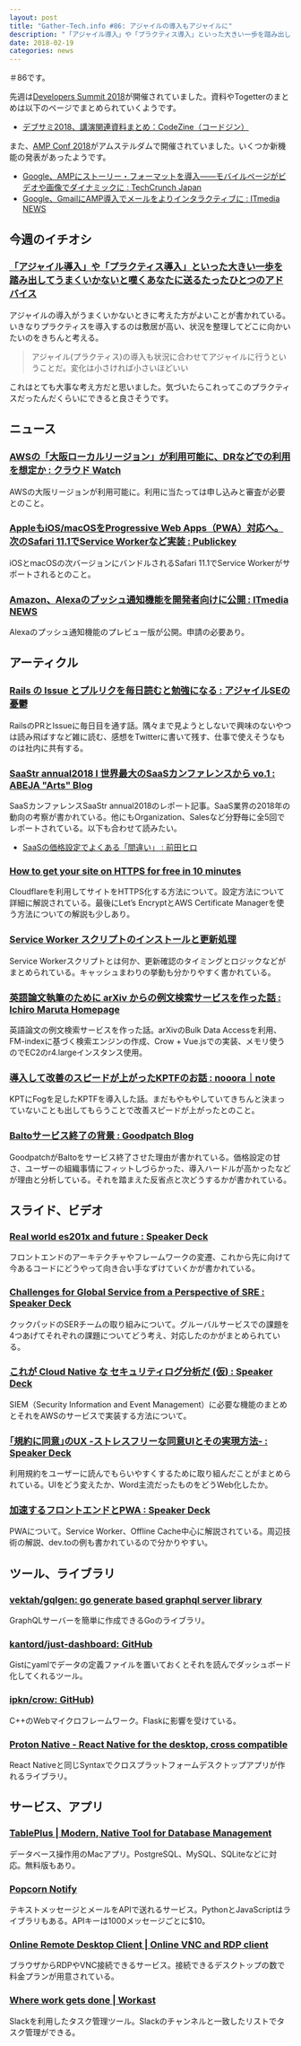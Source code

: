 ```yaml
---
layout: post
title: "Gather-Tech.info #86: アジャイルの導入もアジャイルに"
description: "「アジャイル導入」や「プラクティス導入」といった大きい一歩を踏み出してうまくいかないと嘆くあなたに送るたったひとつのアドバイス、Rails の Issue とプルリクを毎日読むと勉強になる など"
date: 2018-02-19
categories: news
---
```


＃86です。

先週は[Developers Summit 2018](http://event.shoeisha.jp/devsumi/20180215/)が開催されていました。資料やTogetterのまとめは以下のページでまとめられていくようです。

- [デブサミ2018、講演関連資料まとめ：CodeZine（コードジン）](https://codezine.jp/article/detail/10684)

また、[AMP Conf 2018](https://www.ampproject.org/amp-conf/)がアムステルダムで開催されていました。いくつか新機能の発表があったようです。

- [Google、AMPにストーリー・フォーマットを導入――モバイルページがビデオや画像でダイナミックに : TechCrunch Japan](http://jp.techcrunch.com/2018/02/14/2018-02-13-google-takes-amp-beyond-basic-posts-with-its-new-story-format/)
- [Google、GmailにAMP導入でメールをよりインタラクティブに : ITmedia NEWS](http://www.itmedia.co.jp/news/articles/1802/14/news059.html)

## 今週のイチオシ

### [「アジャイル導入」や「プラクティス導入」といった大きい一歩を踏み出してうまくいかないと嘆くあなたに送るたったひとつのアドバイス](https://medium.com/kkds-remarks/advice-for-people-who-are-struggling-in-gemba-83c312363929)

アジャイルの導入がうまくいかないときに考えた方がよいことが書かれている。いきなりプラクティスを導入するのは敷居が高い、状況を整理してどこに向かいたいのをきちんと考える。

> アジャイル(プラクティス)の導入も状況に合わせてアジャイルに行うということだ。変化は小さければ小さいほどいい

これはとても大事な考え方だと思いました。気づいたらこれってこのプラクティスだったんだくらいにできると良さそうです。

## ニュース

### [AWSの「大阪ローカルリージョン」が利用可能に、DRなどでの利用を想定か : クラウド Watch](https://cloud.watch.impress.co.jp/docs/news/1106175.html)

AWSの大阪リージョンが利用可能に。利用に当たっては申し込みと審査が必要とのこと。

### [AppleもiOS/macOSをProgressive Web Apps（PWA）対応へ。次のSafari 11.1でService Workerなど実装 : Publickey](http://www.publickey1.jp/blog/18/apple_ios_macos_progressive_web_apps.html)

iOSとmacOSの次バージョンにバンドルされるSafari 11.1でService Workerがサポートされるとのこと。

### [Amazon、Alexaのプッシュ通知機能を開発者向けに公開 : ITmedia NEWS](http://www.itmedia.co.jp/news/articles/1802/15/news125.html)

Alexaのプッシュ通知機能のプレビュー版が公開。申請の必要あり。

## アーティクル

### [Rails の Issue とプルリクを毎日読むと勉強になる : アジャイルSEの憂鬱](http://sinsoku.hatenablog.com/entry/2018/02/12/100000)

RailsのPRとIssueに毎日目を通す話。隅々まで見ようとしないで興味のないやつは読み飛ばすなど雑に読む、感想をTwitterに書いて残す、仕事で使えそうなものは社内に共有する。

### [SaaStr annual2018 l 世界最大のSaaSカンファレンスから vo.1 : ABEJA "Arts" Blog](http://tech-blog.abeja.asia/entry/saas-abeja-saas_annual2018_vo1)

SaaSカンファレンスSaaStr annual2018のレポート記事。SaaS業界の2018年の動向の考察が書かれている。他にもOrganization、Salesなど分野毎に全5回でレポートされている。以下も合わせて読みたい。

- [SaaSの価格設定でよくある「間違い」 : 前田ヒロ](http://hiromaeda.com/2018/02/12/saaspricing/)

### [How to get your site on HTTPS for free in 10 minutes](https://medium.freecodecamp.org/free-https-c051ca570324)

Cloudflareを利用してサイトをHTTPS化する方法について。設定方法について詳細に解説されている。最後にLet’s EncryptとAWS Certificate Managerを使う方法についての解説も少しあり。

### [Service Worker スクリプトのインストールと更新処理](https://nhiroki.jp/2018/02/15/service-worker-install-and-update-scripts)

Service Workerスクリプトとは何か、更新確認のタイミングとロジックなどがまとめられている。キャッシュまわりの挙動も分かりやすく書かれている。

### [英語論文執筆のために arXiv からの例文検索サービスを作った話 : Ichiro Maruta Homepage](https://ichiro-maruta.blogspot.jp/2018/02/arxiv.html)

英語論文の例文検索サービスを作った話。arXivのBulk Data Accessを利用、FM-indexに基づく検索エンジンの作成、Crow + Vue.jsでの実装、メモリ使うのでEC2のr4.largeインスタンス使用。

### [導入して改善のスピードが上がったKPTFのお話 : nooora｜note](https://note.mu/hachiware_ru/n/nc59af967e1cb)

KPTにFogを足したKPTFを導入した話。まだもやもやしていてきちんと決まっていないことも出してもらうことで改善スピードが上がったとのこと。

### [Baltoサービス終了の背景 : Goodpatch Blog](https://goodpatch.com/blog/balto-close/)

GoodpatchがBaltoをサービス終了させた理由が書かれている。価格設定の甘さ、ユーザーの組織事情にフィットしづらかった、導入ハードルが高かったなどが理由と分析している。それを踏まえた反省点と次どうするかが書かれている。

## スライド、ビデオ

### [Real world es201x and future : Speaker Deck](https://speakerdeck.com/mizchi/real-world-es201x-and-future)

フロントエンドのアーキテクチャやフレームワークの変遷、これから先に向けて今あるコードにどうやって向き合い手なずけていくかが書かれている。

### [Challenges for Global Service from a Perspective of SRE : Speaker Deck](https://speakerdeck.com/takanabe/challenges-for-global-service-from-a-perspective-of-sre)

クックパッドのSERチームの取り組みについて。グルーバルサービスでの課題を4つあげてそれぞれの課題についてどう考え、対応したのかがまとめられている。

### [これが Cloud Native な セキュリティログ分析だ (仮) : Speaker Deck](https://speakerdeck.com/mizutani/korega-cloud-native-na-sekiyuriteirogufen-xi-da-jia)

SIEM（Security Information and Event Management）に必要な機能のまとめとそれをAWSのサービスで実装する方法について。

### [｢規約に同意｣のUX -ストレスフリーな同意UIとその実現方法- : Speaker Deck](https://speakerdeck.com/pika_shi/gui-yue-nitong-yi-falseux-sutoresuhurinatong-yi-uitosofalseshi-xian-fang-fa)

利用規約をユーザーに読んでもらいやすくするために取り組んだことがまとめられている。UIをどう変えたか、Word主流だったものをどうWeb化したか。

### [加速するフロントエンドとPWA : Speaker Deck](https://speakerdeck.com/mizchi/jia-su-suruhurontoendotopwa)

PWAについて。Service Worker、Offline Cache中心に解説されている。周辺技術の解説、dev.toの例も書かれているので分かりやすい。

## ツール、ライブラリ

### [vektah/gqlgen: go generate based graphql server library](https://github.com/vektah/gqlgen)

GraphQLサーバーを簡単に作成できるGoのライブラリ。

### [kantord/just-dashboard: GitHub](https://github.com/kantord/just-dashboard)

Gistにyamlでデータの定義ファイルを置いておくとそれを読んでダッシュボード化してくれるツール。

### [ipkn/crow: GitHub)](https://github.com/ipkn/crow)

C++のWebマイクロフレームワーク。Flaskに影響を受けている。

### [Proton Native - React Native for the desktop, cross compatible](https://proton-native.js.org/#/)

React Nativeと同じSyntaxでクロスプラットフォームデスクトップアプリが作れるライブラリ。

## サービス、アプリ

### [TablePlus | Modern, Native Tool for Database Management](https://tableplus.io/)

データベース操作用のMacアプリ。PostgreSQL、MySQL、SQLiteなどに対応。無料版もあり。

### [Popcorn Notify](https://popcornnotify.com/)

テキストメッセージとメールをAPIで送れるサービス。PythonとJavaScriptはライブラリもある。APIキーは1000メッセージごとに$10。

### [Online Remote Desktop Client | Online VNC and RDP client](https://www.allmydesktops.com/)

ブラウザからRDPやVNC接続できるサービス。接続できるデスクトップの数で料金プランが用意されている。

### [Where work gets done | Workast](https://www.workast.io/)

Slackを利用したタスク管理ツール。Slackのチャンネルと一致したリストでタスク管理ができる。
